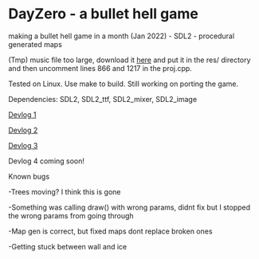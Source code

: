 # DayZero - a bullet hell game
making a bullet hell game in a month (Jan 2022) - SDL2 - procedural generated maps

(Tmp) music file too large, download it [here](http://jar.ylimaf.com/cold.wav) and put it in the res/ directory and then uncomment lines 866 and 1217 in the proj.cpp.

Tested on Linux. Use make to build. Still working on porting the game.

Dependencies: SDL2, SDL2_ttf, SDL2_mixer, SDL2_image

[Devlog 1](https://www.youtube.com/watch?v=76DXj4hbBoE)

[Devlog 2](https://youtu.be/hA2H1nx99Zc)

[Devlog 3](https://youtu.be/f-4PXaSwO-8)

Devlog 4 coming soon!


Known bugs

-Trees moving? I think this is gone

-Something was calling draw() with wrong params, didnt fix but I stopped the wrong params from going through

-Map gen is correct, but fixed maps dont replace broken ones

-Getting stuck between wall and ice
